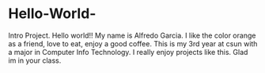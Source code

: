 # Hello-World-
Intro Project. 
Hello world!! My name is Alfredo Garcia. I like the color orange as a friend, love to eat,
enjoy a good coffee. This is my 3rd year at csun with a major in Computer Info Technology. 
I really enjoy projects like this. Glad im in your class. 

